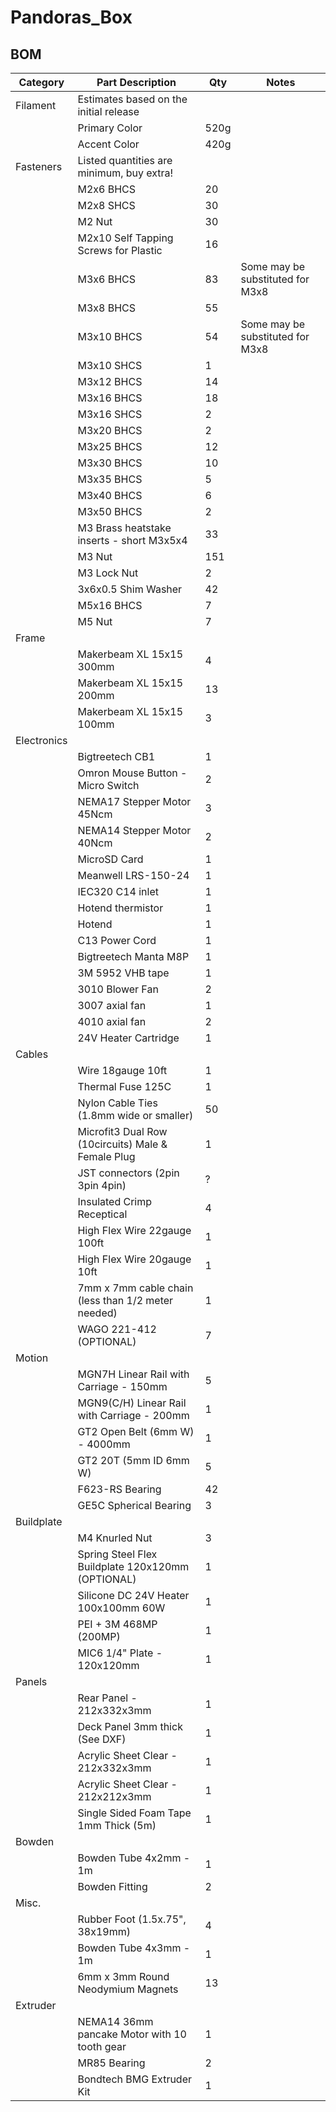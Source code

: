 # Pandoras_Box

BOM
---
| Category | Part Description | Qty | Notes |
| --- | --- | --- | --- |
| Filament | Estimates based on the initial release | | |
| | Primary Color | 520g | |
| | Accent Color | 420g | |
| Fasteners | Listed quantities are minimum, buy extra! | | |
| | M2x6 BHCS | 20 | |
| | M2x8 SHCS | 30 | |
| | M2 Nut | 30 | |
| | M2x10 Self Tapping Screws for Plastic | 16 | |
| | M3x6 BHCS | 83 | Some may be substituted for M3x8 |
| | M3x8 BHCS | 55 | |
| | M3x10 BHCS | 54 | Some may be substituted for M3x8 |
| | M3x10 SHCS | 1 | |
| | M3x12 BHCS | 14 | |
| | M3x16 BHCS | 18 | |
| | M3x16 SHCS | 2 | |
| | M3x20 BHCS | 2 | |
| | M3x25 BHCS | 12 | |
| | M3x30 BHCS | 10 | |
| | M3x35 BHCS | 5 | |
| | M3x40 BHCS | 6 | |
| | M3x50 BHCS | 2 | |
| | M3 Brass heatstake inserts - short M3x5x4 | 33 | |
| | M3 Nut | 151 | |
| | M3 Lock Nut | 2 | |
| | 3x6x0.5 Shim Washer | 42 | |
| | M5x16 BHCS | 7 | |
| | M5 Nut | 7 | |
| Frame | | |
| | Makerbeam XL 15x15 300mm | 4 | |
| | Makerbeam XL 15x15 200mm | 13 | |
| | Makerbeam XL 15x15 100mm | 3 | |
| Electronics | | |
| | Bigtreetech CB1 | 1 | |
| | Omron Mouse Button - Micro Switch | 2 | |
| | NEMA17 Stepper Motor 45Ncm | 3 | |
| | NEMA14 Stepper Motor 40Ncm | 2 | |
| | MicroSD Card | 1 | |
| | Meanwell LRS-150-24 | 1 | |
| | IEC320 C14 inlet | 1 | |
| | Hotend thermistor | 1 | |
| | Hotend | 1 | |
| | C13 Power Cord | 1 | |
| | Bigtreetech Manta M8P | 1 | |
| | 3M 5952 VHB tape | 1 | |
| | 3010 Blower Fan | 2 | |
| | 3007 axial fan | 1 | |
| | 4010 axial fan | 2 | |
| | 24V Heater Cartridge | 1 | |
| Cables | | |
| | Wire 18gauge 10ft | 1 | |
| | Thermal Fuse 125C | 1 | |
| | Nylon Cable Ties (1.8mm wide or smaller) | 50 | |
| | Microfit3 Dual Row (10circuits) Male & Female Plug | 1 | |
| | JST connectors (2pin 3pin 4pin) | ? | |
| | Insulated Crimp Receptical | 4 | |
| | High Flex Wire 22gauge 100ft | 1 | |
| | High Flex Wire 20gauge 10ft | 1 | |
| | 7mm x 7mm cable chain (less than 1/2 meter needed) | 1 | |
| | WAGO 221-412 (OPTIONAL) | 7 | |
| Motion | | |
| | MGN7H Linear Rail with Carriage - 150mm | 5 | |
| | MGN9(C/H) Linear Rail with Carriage - 200mm | 1 | |
| | GT2 Open Belt (6mm W) - 4000mm | 1 | |
| | GT2 20T (5mm ID 6mm W) | 5 | |
| | F623-RS Bearing | 42 | |
| | GE5C Spherical Bearing	 | 3 | |
| Buildplate | | |
| | M4 Knurled Nut | 3 | |
| | Spring Steel Flex Buildplate 120x120mm (OPTIONAL) | 1 | |
| | Silicone DC 24V Heater 100x100mm 60W | 1 | |
| | PEI + 3M 468MP (200MP) | 1 | |
| | MIC6 1/4" Plate - 120x120mm | 1 | |
| Panels | | |
| | Rear Panel - 212x332x3mm | 1 | |
| | Deck Panel 3mm thick (See DXF) | 1 | |
| | Acrylic Sheet Clear - 212x332x3mm | 1 | |
| | Acrylic Sheet Clear - 212x212x3mm | 1 | |
| | Single Sided Foam Tape 1mm Thick (5m) | 1 | |
| Bowden | | |
| | Bowden Tube 4x2mm - 1m | 1 | |
| | Bowden Fitting | 2 | |
| Misc. | | |
| | Rubber Foot (1.5x.75", 38x19mm) | 4 | |
| | Bowden Tube 4x3mm - 1m | 1 | |
| | 6mm x 3mm Round Neodymium Magnets | 13 | |
| Extruder | | |
| | NEMA14 36mm pancake Motor with 10 tooth gear | 1 | |
| | MR85 Bearing | 2 | |
| | Bondtech BMG Extruder Kit | 1 | |
